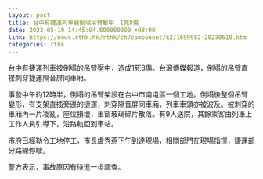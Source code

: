 ```yaml
---
layout: post
title: 台中有捷運列車被倒塌吊臂擊中　1死8傷
date: 2023-05-10 14:45:04.000000000 +08:00
link: https://news.rthk.hk/rthk/ch/component/k2/1699982-20230510.htm
categories: rthk
---
```


台中有捷運列車被倒塌的吊臂壓中，造成1死8傷。台灣傳媒報道，倒塌的吊臂直接刺穿捷運隔音屏同車廂。

事發中午約12時半，倒塌的吊臂架設在台中市南屯區一個工地。倒塌後整個吊臂變形，有支架直插旁邊的捷運，刺穿隔音屏同車廂，列車車頭亦被波及。被刺穿的車廂內一片凌亂，座位損壞，車窗玻璃碎片散落。有9人送院，其餘乘客由列車上工作人員引導下，沿路軌回到車站。

市府已經勒令工地停工，市長盧秀燕下午到達現場，相關部門在現場指揮，捷運部分路線停駛。

警方表示，事故原因有待進一步調查。
